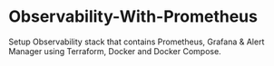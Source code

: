 # Observability-With-Prometheus
Setup Observability stack that contains Prometheus, Grafana & Alert Manager using Terraform, Docker and Docker Compose.
